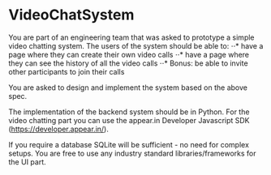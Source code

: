 # VideoChatSystem
You are part of an engineering team that was asked to prototype a simple video chatting system. The users of the system should be able to: 
⋅⋅* have a page where they can create their own video calls 
⋅⋅* have a page where they can see the history of all the video calls 
⋅⋅* Bonus: be able to invite other participants to join their calls 

You are asked to design and implement the system based on the above spec. 

The implementation of the backend system should be in Python. 
For the video chatting part you can use the appear.in Developer Javascript SDK (https://developer.appear.in/). 

If you require a database SQLite will be sufficient - no need for complex setups. You are free to use any industry standard libraries/frameworks for the UI part.
